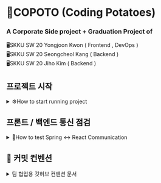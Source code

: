 # 🥔COPOTO (Coding Potatoes)
### A Corporate Side project + Graduation Project of
🖥SKKU SW 20 Yongjoon Kwon ( Frontend , DevOps )
<br>
🖥SKKU SW 20 Seongcheol Kang ( Backend )
<br>
🖥SKKU SW 20 Jiho Kim ( Backend )

## 프로젝트 시작
<details>
<summary>⚙How to start running project </summary>
  
### Frontend

1. Copoto / frontend으로 이동합니다.
2. npm install
3. npm start

### Backend
1. Copoto / backend / project로 이동합니다.
2. ./gradlew bootRun (주의! application.properties의 내용에 맞게 MySQL 프로필이 설정되어 있어야 합니다.)
3. ./gradlew bootRun --continuous를 하면 java가 수정될때마다 자동으로 application context가 재실행됩니다. (이걸 추천)

### Database(MySQL) 연동 방법
1. MySQL을 설치합니다. (Windows / Mac은 MySQL Installer 이용, Linux는 sudo apt install mysql-server)
2. git clone 또는 git pull origin main 후에 backend/project/src/main/java/resources에 있는 application.properties에 username, password는 본인 MYSQL에 맞게 변경합니다.
3. 본인 MYSQL에 copoto_db라고 하는 DB를 생성합니다 (create database copoto_db;)
4. 이후에 backend를 실행합니다.

**중요!**
🔐반드시 깃허브에 올릴 때는 application.properties의 password를 다시 기본으로 바꿔주세요.
<br/>
추후에 gitignore에 추가할 예정이지만, 안전하게 수행하시길 바랍니다

### API 테스트 방법
서버를 실행한 뒤에 아래의 문서를 확인하세요
[api 명세서](http://localhost:8080/swagger-ui.html)

</details>

## 프론트 / 백엔드 통신 점검
<details>
<summary>🔗How to test Spring <-> React Communication </summary>
<br>

1. 프론트, 백엔드를 둘 다 실행합니다.
2. localhost:3000/api/comm-demo로 가면 Spring에서 보낸 정보를 확인할 수 있습니다.
3. Backend의 HelloController의 return값을 변경한 후 서버를 재시작 (--continuous 옵션 사용시 필요 없음)시 변경되는 내용을 확인할 수 있습니다.

</details>

## **📝 커밋 컨벤션**
  
<details>
<summary>팀 협업용 깃허브 컨벤션 문서 </summary>
<div markdown="1">

<br>
 
## **Branch를 통한 협업**


개발 사항이 있다면, 이슈를 생성하고, 해당 이슈와 관련된 브랜치를 생성합니다!

<br>

해당 프로젝트에선 개발 속도 및 편의성을 위해 '**feature**'만 사용하기로 결정하였습니다. 

<br>
<br>

1. main 브랜치의 최신 버전을 pull 해줍니다.

```
git pull origin main
```
<br>

2. 본인이 생성한 이슈번호를 기준으로 브랜치를 생성해줍니다.

```bash
git branch feature/#7   // 이슈번호가 7번인 경우
```
<br>

3. 해당 브랜치로 이동해줍니다.

```bash
git switch feature/#7
```
<br>

4. 개발 후 개발이 완료되면 add를 진행해줍니다.

```bash
git add .   // 모든 변경사항을 저장할 시 '.', 특정 파일만 add하고 싶으면 해당 파일 이름 작성
```
<br>

5. commit 메세지를 작성해줍니다.
```
git commit -m "[feat](프로젝트이름)#7 - OO기능 개발"
```
<br>

6. 개발 도중 다른 이슈가 병합되었을 가능성이 있기 떄문에, main 브랜치를 한 번 더 pull 해줍니다.
```
git pull origin main
```
<br>

7. 6번을 진행했을 때 발생하는 conflict를 해결한 뒤, 다시 commit을 진행합니다. (4번 과정부터 시작)
<br>

8. 이상이 없다면 push를 진행합니다.
```
git push origin feature/#7
````
<br>

**main을 pull했을 때, 에러가 발생하면 해당 에러를 수정하는 작업을 반드시 진행해주세요!**

<br>

9. PR을 진행하고, 문제가 없다면 Reviewer가 Merge를 진행합니다.
<br>

10. main 브랜치로 이동 후 1번 과정부터 다시 반복해줍니다.
```
git switch main
```
<br>

## Git Branch Convention

- 브랜치를 생성하기 전에, 이슈를 작성해야 하는데,
**[브랜치 종류]/#<이슈번호>**의 양식에 따라 브랜치 명을 작성합니다.

하지만 개발 속도 향상 및 편리성을 위해 해당 프로젝트에선 **feature** 브랜치만 사용합니다.

ex) feature/#6

<br>
<br>

## Commit Convention

- commit은 최대한 자세히 나누어서 진행해야 하기 때문에, 하나의 이슈 안에서도 매우 많은 commit이 생성될 수 있습니다.
**[prefix] (해당 앱 이름(옵션))#이슈번호 - 이슈 내용**의 양식에 따라 커밋을 작성합니다.

- prefix 종류
  - [Feat]: 새로운 기능 구현
  - [Setting]: 기초 세팅 관련
  - [Design]: just 화면. 레이아웃 조정
  - [Fix]: 버그, 오류 해결, 코드 수정
  - [Add]: Feat 이외의 부수적인 코드 추가, 라이브러리 추가, 새로운 View 생성
  - [Del]: 쓸모없는 코드, 주석 삭제
  - [Refactor]: 전면 수정이 있을 때 사용합니다
  - [Remove]: 파일 삭제
  - [Chore]: 그 이외의 잡일/ 버전 코드 수정, 패키지 구조 변경, 파일 이동, 파일이름 변경
  - [Docs]: README나 WIKI 등의 문서 개정
  - [Comment]: 필요한 주석 추가 및 변경

ex) [Design] sucpi #4 - 응원 뷰 레이아웃 디자인

<br>
<br>

## Issue

### 이슈 생성 시

- [Feature] 뷰이름 이슈명
ex) [Feature] MyView - MyView 레이아웃 디자인
- 우측 상단 Assignees 자기 자신 선택 → 작업 할당된 사람을 선택하는 것
- Labels Prefix와 자기 자신 선택

<br>

## PR

### PR 요청 시

- Reviewers 자신 제외 모두 체크
- Assignees 자기 자신 추가
- Labels 이슈와 동일하게 추가
- 서로 코드리뷰 하기
- 수정 필요 시 수정하기

<br>
